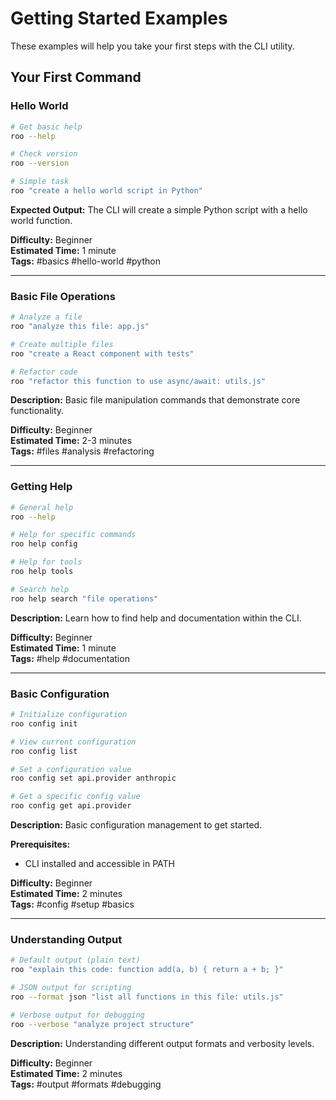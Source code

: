 # Getting Started Examples

These examples will help you take your first steps with the CLI utility.

## Your First Command

### Hello World

```bash
# Get basic help
roo --help

# Check version
roo --version

# Simple task
roo "create a hello world script in Python"
```

**Expected Output:**
The CLI will create a simple Python script with a hello world function.

**Difficulty:** Beginner  
**Estimated Time:** 1 minute  
**Tags:** #basics #hello-world #python

---

### Basic File Operations

```bash
# Analyze a file
roo "analyze this file: app.js"

# Create multiple files
roo "create a React component with tests"

# Refactor code
roo "refactor this function to use async/await: utils.js"
```

**Description:** Basic file manipulation commands that demonstrate core functionality.

**Difficulty:** Beginner  
**Estimated Time:** 2-3 minutes  
**Tags:** #files #analysis #refactoring

---

### Getting Help

```bash
# General help
roo --help

# Help for specific commands
roo help config

# Help for tools
roo help tools

# Search help
roo help search "file operations"
```

**Description:** Learn how to find help and documentation within the CLI.

**Difficulty:** Beginner  
**Estimated Time:** 1 minute  
**Tags:** #help #documentation

---

### Basic Configuration

```bash
# Initialize configuration
roo config init

# View current configuration
roo config list

# Set a configuration value
roo config set api.provider anthropic

# Get a specific config value
roo config get api.provider
```

**Description:** Basic configuration management to get started.

**Prerequisites:**

- CLI installed and accessible in PATH

**Difficulty:** Beginner  
**Estimated Time:** 2 minutes  
**Tags:** #config #setup #basics

---

### Understanding Output

```bash
# Default output (plain text)
roo "explain this code: function add(a, b) { return a + b; }"

# JSON output for scripting
roo --format json "list all functions in this file: utils.js"

# Verbose output for debugging
roo --verbose "analyze project structure"
```

**Description:** Understanding different output formats and verbosity levels.

**Difficulty:** Beginner  
**Estimated Time:** 2 minutes  
**Tags:** #output #formats #debugging
